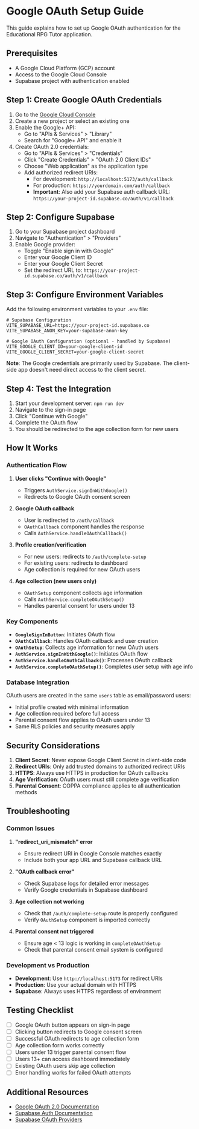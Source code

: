 # Google OAuth Setup Guide

This guide explains how to set up Google OAuth authentication for the Educational RPG Tutor application.

## Prerequisites

- A Google Cloud Platform (GCP) account
- Access to the Google Cloud Console
- Supabase project with authentication enabled

## Step 1: Create Google OAuth Credentials

1. Go to the [Google Cloud Console](https://console.cloud.google.com/)
2. Create a new project or select an existing one
3. Enable the Google+ API:
   - Go to "APIs & Services" > "Library"
   - Search for "Google+ API" and enable it
4. Create OAuth 2.0 credentials:
   - Go to "APIs & Services" > "Credentials"
   - Click "Create Credentials" > "OAuth 2.0 Client IDs"
   - Choose "Web application" as the application type
   - Add authorized redirect URIs:
     - For development: `http://localhost:5173/auth/callback`
     - For production: `https://yourdomain.com/auth/callback`
     - **Important**: Also add your Supabase auth callback URL: `https://your-project-id.supabase.co/auth/v1/callback`

## Step 2: Configure Supabase

1. Go to your Supabase project dashboard
2. Navigate to "Authentication" > "Providers"
3. Enable Google provider:
   - Toggle "Enable sign in with Google"
   - Enter your Google Client ID
   - Enter your Google Client Secret
   - Set the redirect URL to: `https://your-project-id.supabase.co/auth/v1/callback`

## Step 3: Configure Environment Variables

Add the following environment variables to your `.env` file:

```env
# Supabase Configuration
VITE_SUPABASE_URL=https://your-project-id.supabase.co
VITE_SUPABASE_ANON_KEY=your-supabase-anon-key

# Google OAuth Configuration (optional - handled by Supabase)
VITE_GOOGLE_CLIENT_ID=your-google-client-id
VITE_GOOGLE_CLIENT_SECRET=your-google-client-secret
```

**Note**: The Google credentials are primarily used by Supabase. The client-side app doesn't need direct access to the client secret.

## Step 4: Test the Integration

1. Start your development server: `npm run dev`
2. Navigate to the sign-in page
3. Click "Continue with Google"
4. Complete the OAuth flow
5. You should be redirected to the age collection form for new users

## How It Works

### Authentication Flow

1. **User clicks "Continue with Google"**
   - Triggers `AuthService.signInWithGoogle()`
   - Redirects to Google OAuth consent screen

2. **Google OAuth callback**
   - User is redirected to `/auth/callback`
   - `OAuthCallback` component handles the response
   - Calls `AuthService.handleOAuthCallback()`

3. **Profile creation/verification**
   - For new users: redirects to `/auth/complete-setup`
   - For existing users: redirects to dashboard
   - Age collection is required for new OAuth users

4. **Age collection (new users only)**
   - `OAuthSetup` component collects age information
   - Calls `AuthService.completeOAuthSetup()`
   - Handles parental consent for users under 13

### Key Components

- **`GoogleSignInButton`**: Initiates OAuth flow
- **`OAuthCallback`**: Handles OAuth callback and user creation
- **`OAuthSetup`**: Collects age information for new OAuth users
- **`AuthService.signInWithGoogle()`**: Initiates OAuth flow
- **`AuthService.handleOAuthCallback()`**: Processes OAuth callback
- **`AuthService.completeOAuthSetup()`**: Completes user setup with age info

### Database Integration

OAuth users are created in the same `users` table as email/password users:
- Initial profile created with minimal information
- Age collection required before full access
- Parental consent flow applies to OAuth users under 13
- Same RLS policies and security measures apply

## Security Considerations

1. **Client Secret**: Never expose Google Client Secret in client-side code
2. **Redirect URIs**: Only add trusted domains to authorized redirect URIs
3. **HTTPS**: Always use HTTPS in production for OAuth callbacks
4. **Age Verification**: OAuth users must still complete age verification
5. **Parental Consent**: COPPA compliance applies to all authentication methods

## Troubleshooting

### Common Issues

1. **"redirect_uri_mismatch" error**
   - Ensure redirect URI in Google Console matches exactly
   - Include both your app URL and Supabase callback URL

2. **"OAuth callback error"**
   - Check Supabase logs for detailed error messages
   - Verify Google credentials in Supabase dashboard

3. **Age collection not working**
   - Check that `/auth/complete-setup` route is properly configured
   - Verify `OAuthSetup` component is imported correctly

4. **Parental consent not triggered**
   - Ensure age < 13 logic is working in `completeOAuthSetup`
   - Check that parental consent email system is configured

### Development vs Production

- **Development**: Use `http://localhost:5173` for redirect URIs
- **Production**: Use your actual domain with HTTPS
- **Supabase**: Always uses HTTPS regardless of environment

## Testing Checklist

- [ ] Google OAuth button appears on sign-in page
- [ ] Clicking button redirects to Google consent screen
- [ ] Successful OAuth redirects to age collection form
- [ ] Age collection form works correctly
- [ ] Users under 13 trigger parental consent flow
- [ ] Users 13+ can access dashboard immediately
- [ ] Existing OAuth users skip age collection
- [ ] Error handling works for failed OAuth attempts

## Additional Resources

- [Google OAuth 2.0 Documentation](https://developers.google.com/identity/protocols/oauth2)
- [Supabase Auth Documentation](https://supabase.com/docs/guides/auth)
- [Supabase OAuth Providers](https://supabase.com/docs/guides/auth/social-login)
